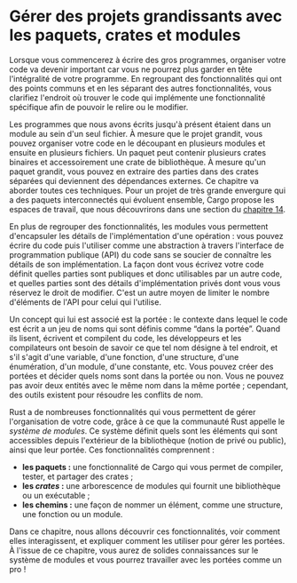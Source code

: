 <!--
# Managing Growing Projects with Packages, Crates, and Modules
-->

# Gérer des projets grandissants avec les paquets, crates et modules

<!--
As you write large programs, organizing your code will be important because
keeping track of your entire program in your head will become impossible. By
grouping related functionality and separating code with distinct features,
you’ll clarify where to find code that implements a particular feature and
where to go to change how a feature works.
-->

Lorsque vous commencerez à écrire des gros programmes, organiser votre code va
devenir important car vous ne pourrez plus garder en tête l'intégralité de votre
programme. En regroupant des fonctionnalités qui ont des points communs et en
les séparant des autres fonctionnalités, vous clarifiez l'endroit où trouver le
code qui implémente une fonctionnalité spécifique afin de pouvoir le relire ou
le modifier.

<!--
The programs we’ve written so far have been in one module in one file. As a
project grows, you can organize code by splitting it into multiple modules and
then multiple files. A package can contain multiple binary crates and
optionally one library crate. As a package grows, you can extract parts into
separate crates that become external dependencies. This chapter covers all
these techniques. For very large projects of a set of interrelated packages
that evolve together, Cargo provides workspaces, which we’ll cover in the
[“Cargo Workspaces”][workspaces]<!-- ignore -- > section in Chapter 14.
-->

Les programmes que nous avons écrits jusqu'à présent étaient dans un module au
sein d'un seul fichier. À mesure que le projet grandit, vous pouvez organiser
votre code en le découpant en plusieurs modules et ensuite en plusieurs
fichiers. Un paquet peut contenir plusieurs crates binaires et accessoirement
une crate de bibliothèque. À mesure qu'un paquet grandit, vous pouvez en
extraire des parties dans des crates séparées qui deviennent des dépendances
externes. Ce chapitre va aborder toutes ces techniques. Pour un projet de très
grande envergure qui a des paquets interconnectés qui évoluent ensemble, Cargo
propose les espaces de travail, que nous découvrirons dans une section du
[chapitre 14][workspaces]<!-- ignore -->.

<!--
In addition to grouping functionality, encapsulating implementation details
lets you reuse code at a higher level: once you’ve implemented an operation,
other code can call that code via the code’s public interface without knowing
how the implementation works. The way you write code defines which parts are
public for other code to use and which parts are private implementation details
that you reserve the right to change. This is another way to limit the amount
of detail you have to keep in your head.
-->

En plus de regrouper des fonctionnalités, les modules vous permettent
d'encapsuler les détails de l'implémentation d'une opération : vous pouvez
écrire du code puis l'utiliser comme une abstraction à travers l'interface de
programmation publique (API) du code sans se soucier de connaître les détails de
son implémentation. La façon dont vous écrivez votre code définit quelles
parties sont publiques et donc utilisables par un autre code, et quelles parties
sont des détails d'implémentation privés dont vous vous réservez le droit de
modifier. C'est un autre moyen de limiter le nombre d'éléments de l'API pour
celui qui l'utilise.

<!--
A related concept is scope: the nested context in which code is written has a
set of names that are defined as “in scope.” When reading, writing, and
compiling code, programmers and compilers need to know whether a particular
name at a particular spot refers to a variable, function, struct, enum, module,
constant, or other item and what that item means. You can create scopes and
change which names are in or out of scope. You can’t have two items with the
same name in the same scope; tools are available to resolve name conflicts.
-->

Un concept qui lui est associé est la portée : le contexte dans lequel le code
est écrit a un jeu de noms qui sont définis comme “dans la portée”. Quand ils
lisent, écrivent et compilent du code, les développeurs et les compilateurs ont
besoin de savoir ce que tel nom désigne à tel endroit, et s'il s'agit d'une
variable, d'une fonction, d'une structure, d'une énumération, d'un module, d'une
constante, etc. Vous pouvez créer des portées et décider quels noms sont dans la
portée ou non. Vous ne pouvez pas avoir deux entités avec le même nom dans la
même portée ; cependant, des outils existent pour résoudre les conflits de nom.

<!--
Rust has a number of features that allow you to manage your code’s
organization, including which details are exposed, which details are private,
and what names are in each scope in your programs. These features, sometimes
collectively referred to as the *module system*, include:
-->

Rust a de nombreuses fonctionnalités qui vous permettent de gérer l'organisation
de votre code, grâce à ce que la communauté Rust appelle le *système de
modules*. Ce système définit quels sont les éléments qui sont accessibles depuis
l'extérieur de la bibliothèque (notion de privé ou public), ainsi que leur
portée. Ces fonctionnalités comprennent :

<!--
* **Packages:** A Cargo feature that lets you build, test, and share crates
* **Crates:** A tree of modules that produces a library or executable
* **Modules** and **use:** Let you control the organization, scope, and
  privacy of paths
* **Paths:** A way of naming an item, such as a struct, function, or module
-->

* **les paquets :** une fonctionnalité de Cargo qui vous permet de compiler,
  tester, et partager des crates ;
* **les *crates* :** une arborescence de modules qui fournit une bibliothèque ou
  un exécutable ;
* **les chemins :** une façon de nommer un élément, comme une structure, une
  fonction ou un module.

<!--
In this chapter, we’ll cover all these features, discuss how they interact, and
explain how to use them to manage scope. By the end, you should have a solid
understanding of the module system and be able to work with scopes like a pro!
-->

Dans ce chapitre, nous allons découvrir ces fonctionnalités, voir comment elles
interagissent, et expliquer comment les utiliser pour gérer les portées. À
l'issue de ce chapitre, vous aurez de solides connaissances sur le système de
modules et vous pourrez travailler avec les portées comme un pro !

<!--
[workspaces]: ch14-03-cargo-workspaces.html
-->

[workspaces]: ch14-03-cargo-workspaces.html
